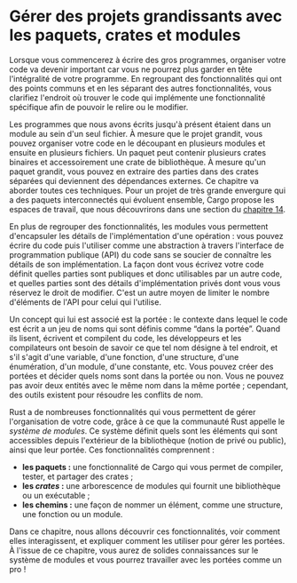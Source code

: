 <!--
# Managing Growing Projects with Packages, Crates, and Modules
-->

# Gérer des projets grandissants avec les paquets, crates et modules

<!--
As you write large programs, organizing your code will be important because
keeping track of your entire program in your head will become impossible. By
grouping related functionality and separating code with distinct features,
you’ll clarify where to find code that implements a particular feature and
where to go to change how a feature works.
-->

Lorsque vous commencerez à écrire des gros programmes, organiser votre code va
devenir important car vous ne pourrez plus garder en tête l'intégralité de votre
programme. En regroupant des fonctionnalités qui ont des points communs et en
les séparant des autres fonctionnalités, vous clarifiez l'endroit où trouver le
code qui implémente une fonctionnalité spécifique afin de pouvoir le relire ou
le modifier.

<!--
The programs we’ve written so far have been in one module in one file. As a
project grows, you can organize code by splitting it into multiple modules and
then multiple files. A package can contain multiple binary crates and
optionally one library crate. As a package grows, you can extract parts into
separate crates that become external dependencies. This chapter covers all
these techniques. For very large projects of a set of interrelated packages
that evolve together, Cargo provides workspaces, which we’ll cover in the
[“Cargo Workspaces”][workspaces]<!-- ignore -- > section in Chapter 14.
-->

Les programmes que nous avons écrits jusqu'à présent étaient dans un module au
sein d'un seul fichier. À mesure que le projet grandit, vous pouvez organiser
votre code en le découpant en plusieurs modules et ensuite en plusieurs
fichiers. Un paquet peut contenir plusieurs crates binaires et accessoirement
une crate de bibliothèque. À mesure qu'un paquet grandit, vous pouvez en
extraire des parties dans des crates séparées qui deviennent des dépendances
externes. Ce chapitre va aborder toutes ces techniques. Pour un projet de très
grande envergure qui a des paquets interconnectés qui évoluent ensemble, Cargo
propose les espaces de travail, que nous découvrirons dans une section du
[chapitre 14][workspaces]<!-- ignore -->.

<!--
In addition to grouping functionality, encapsulating implementation details
lets you reuse code at a higher level: once you’ve implemented an operation,
other code can call that code via the code’s public interface without knowing
how the implementation works. The way you write code defines which parts are
public for other code to use and which parts are private implementation details
that you reserve the right to change. This is another way to limit the amount
of detail you have to keep in your head.
-->

En plus de regrouper des fonctionnalités, les modules vous permettent
d'encapsuler les détails de l'implémentation d'une opération : vous pouvez
écrire du code puis l'utiliser comme une abstraction à travers l'interface de
programmation publique (API) du code sans se soucier de connaître les détails de
son implémentation. La façon dont vous écrivez votre code définit quelles
parties sont publiques et donc utilisables par un autre code, et quelles parties
sont des détails d'implémentation privés dont vous vous réservez le droit de
modifier. C'est un autre moyen de limiter le nombre d'éléments de l'API pour
celui qui l'utilise.

<!--
A related concept is scope: the nested context in which code is written has a
set of names that are defined as “in scope.” When reading, writing, and
compiling code, programmers and compilers need to know whether a particular
name at a particular spot refers to a variable, function, struct, enum, module,
constant, or other item and what that item means. You can create scopes and
change which names are in or out of scope. You can’t have two items with the
same name in the same scope; tools are available to resolve name conflicts.
-->

Un concept qui lui est associé est la portée : le contexte dans lequel le code
est écrit a un jeu de noms qui sont définis comme “dans la portée”. Quand ils
lisent, écrivent et compilent du code, les développeurs et les compilateurs ont
besoin de savoir ce que tel nom désigne à tel endroit, et s'il s'agit d'une
variable, d'une fonction, d'une structure, d'une énumération, d'un module, d'une
constante, etc. Vous pouvez créer des portées et décider quels noms sont dans la
portée ou non. Vous ne pouvez pas avoir deux entités avec le même nom dans la
même portée ; cependant, des outils existent pour résoudre les conflits de nom.

<!--
Rust has a number of features that allow you to manage your code’s
organization, including which details are exposed, which details are private,
and what names are in each scope in your programs. These features, sometimes
collectively referred to as the *module system*, include:
-->

Rust a de nombreuses fonctionnalités qui vous permettent de gérer l'organisation
de votre code, grâce à ce que la communauté Rust appelle le *système de
modules*. Ce système définit quels sont les éléments qui sont accessibles depuis
l'extérieur de la bibliothèque (notion de privé ou public), ainsi que leur
portée. Ces fonctionnalités comprennent :

<!--
* **Packages:** A Cargo feature that lets you build, test, and share crates
* **Crates:** A tree of modules that produces a library or executable
* **Modules** and **use:** Let you control the organization, scope, and
  privacy of paths
* **Paths:** A way of naming an item, such as a struct, function, or module
-->

* **les paquets :** une fonctionnalité de Cargo qui vous permet de compiler,
  tester, et partager des crates ;
* **les *crates* :** une arborescence de modules qui fournit une bibliothèque ou
  un exécutable ;
* **les chemins :** une façon de nommer un élément, comme une structure, une
  fonction ou un module.

<!--
In this chapter, we’ll cover all these features, discuss how they interact, and
explain how to use them to manage scope. By the end, you should have a solid
understanding of the module system and be able to work with scopes like a pro!
-->

Dans ce chapitre, nous allons découvrir ces fonctionnalités, voir comment elles
interagissent, et expliquer comment les utiliser pour gérer les portées. À
l'issue de ce chapitre, vous aurez de solides connaissances sur le système de
modules et vous pourrez travailler avec les portées comme un pro !

<!--
[workspaces]: ch14-03-cargo-workspaces.html
-->

[workspaces]: ch14-03-cargo-workspaces.html
